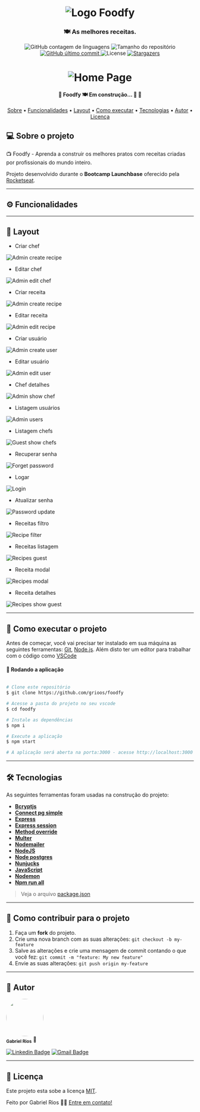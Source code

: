 
<h1 align="center" >
    <img alt="Logo Foodfy" src="https://raw.githubusercontent.com/Rocketseat/bootcamp-launchbase-desafios-02/master/layouts/assets/logo.png" />
</h1>

<h3 align="center">
    🍽 As melhores receitas.
</h3>

<p align="center">
  <img alt="GitHub contagem de linguagens" src="https://img.shields.io/github/languages/count/grioos/foodfy?color=%2304D361">

  <img alt="Tamanho do repositório" src="https://img.shields.io/github/repo-size/grioos/foodfy">

  <a href="https://github.com/grioos/README-proffy/commits/master">
    <img alt="GitHub último commit" src="https://img.shields.io/github/last-commit/grioos/foodfy">
  </a>
    
   <img alt="License" src="https://img.shields.io/badge/license-MIT-8622f8">
   <a href="https://github.com/grioos/foodfy/stargazers">
    <img alt="Stargazers" src="https://img.shields.io/github/stars/grioos/foodfy?style=social">
  </a>

</p>

<h1 align="center">
    <img alt="Home Page" src="/.github/screenshots/banner.png" />
</h1>

<h4 align="center"> 
	🚧  Foodfy 🍽 Em construção... 🚀 🚧
</h4>

<p align="center">
  <a href="#-sobre-o-projeto">Sobre</a> •
  <a href="#-funcionalidades">Funcionalidades</a> •
  <a href="#-layout">Layout</a> • 
  <a href="#-como-executar-o-projeto">Como executar</a> • 
  <a href="#-tecnologias">Tecnologias</a> • 
  <a href="#-autor">Autor</a> • 
  <a href="#user-content--licença">Licença</a>
</p>


## 💻 Sobre o projeto

📺 Foodfy - Aprenda a construir os melhores pratos com receitas criadas por profissionais do mundo inteiro.

Projeto desenvolvido durante o **Bootcamp Launchbase** oferecido pela [Rocketseat](https://rocketseat.com.br/).

---

## ⚙️ Funcionalidades



---

## 🎨 Layout

* Criar chef

![Admin create recipe](/.github/screenshots/admin-create-chef.png)

* Editar chef

![Admin edit chef](/.github/screenshots/admin-chef-edit.png)

* Criar receita

![Admin create recipe](/.github/screenshots/admin-create-recipe.png)

* Editar receita

![Admin edit recipe](/.github/screenshots/admin-edit-recipe.png)

* Criar usuário

![Admin create user](/.github/screenshots/admin-create-user.png)

* Editar usuário

![Admin edit user](/.github/screenshots/admin-edit-user.png)

* Chef detalhes

![Admin show chef](/.github/screenshots/admin-show-chef.png)

* Listagem usuários

![Admin users](/.github/screenshots/admin-users.png)

* Listagem chefs

![Guest show chefs](/.github/screenshots/chefs-guest.png)

* Recuperar senha

![Forget password](/.github/screenshots/forget-password.png)

* Logar

![Login](/.github/screenshots/login.png)

* Atualizar senha

![Password update](/.github/screenshots/password-update.png)

* Receitas filtro

![Recipe filter](/.github/screenshots/recipes-filter.png)

* Receitas listagem

![Recipes guest](/.github/screenshots/recipes-guest.png)

* Receita modal

![Recipes modal](/.github/screenshots/recipes-modal.jpg)

* Receita detalhes

![Recipes show guest](/.github/screenshots/recipes-show-guest.png)

---

## 🚀 Como executar o projeto

Antes de começar, você vai precisar ter instalado em sua máquina as seguintes ferramentas:
[Git](https://git-scm.com), [Node.js](https://nodejs.org/en/). 
Além disto ter um editor para trabalhar com o código como [VSCode](https://code.visualstudio.com/)

#### 🧭 Rodando a aplicação

```bash

# Clone este repositório
$ git clone https://github.com/grioos/foodfy

# Acesse a pasta do projeto no seu vscode
$ cd foodfy

# Instale as dependências
$ npm i

# Execute a aplicação 
$ npm start

# A aplicação será aberta na porta:3000 - acesse http://localhost:3000

```

---

## 🛠 Tecnologias

As seguintes ferramentas foram usadas na construção do projeto:
-   **[Bcryptjs](https://github.com/kelektiv/node.bcrypt.js/)**
-   **[Connect pg simple](https://github.com/voxpelli/node-connect-pg-simple)**
-   **[Express](https://expressjs.com/)**
-   **[Express session](https://github.com/expressjs/session)**
-   **[Method override](https://www.npmjs.com/package/method-override)**
-   **[Multer](https://www.npmjs.com/package/multer)**
-   **[Nodemailer](https://github.com/nodemailer/nodemailer)**
-   **[NodeJS](https://nodejs.org/en/)**
-   **[Node postgres](https://github.com/brianc/node-postgres)**
-   **[Nunjucks](https://github.com/mozilla/nunjucks)**
-   **[JavaScript](https://www.javascript.com/)**
-   **[Nodemon](https://www.npmjs.com/package/nodemon)**
-   **[Npm run all](https://www.npmjs.com/package/npm-run-all)**

> Veja o arquivo  [package.json](https://github.com/grioos/foodfy/blob/master/package.json)

---

## 💪 Como contribuir para o projeto

1. Faça um **fork** do projeto.
2. Crie uma nova branch com as suas alterações: `git checkout -b my-feature`
3. Salve as alterações e crie uma mensagem de commit contando o que você fez: `git commit -m "feature: My new feature"`
4. Envie as suas alterações: `git push origin my-feature`

---

## 🦸 Autor

 <img style="border-radius: 50%;" src="https://avatars2.githubusercontent.com/u/60109015?s=460&u=941726645c23518f8cbcb9fca84ea7becc0508c5&v=4" width="100px;" alt=""/>
 <br />
 <sub><b>Gabriel Rios</b></sub> 🚀
 <br />

[![Linkedin Badge](https://img.shields.io/badge/-grioos-black?style=flat-square&logo=Linkedin&logoColor=white&link=https://www.linkedin.com/in/grioos/)](https://www.linkedin.com/in/grioos/) 
[![Gmail Badge](https://img.shields.io/badge/-gabriel.al.rio@gmail.com-black?style=flat-square&logo=Gmail&logoColor=white&link=mailto:gabriel.al.rio@gmail.com)](mailto:gabriel.al.rio@gmail.com)

---

## 📝 Licença

Este projeto esta sobe a licença [MIT](./LICENSE).

Feito por Gabriel Rios 👋🏻 [Entre em contato!](https://www.linkedin.com/in/grioos/)
